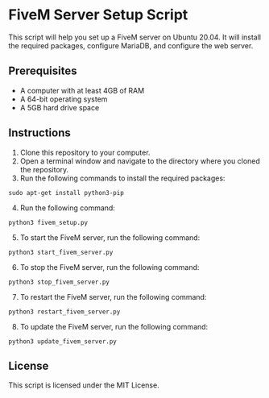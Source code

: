 # FiveM Server Setup Script

This script will help you set up a FiveM server on Ubuntu 20.04. It will install the required packages, configure MariaDB, and configure the web server.

## Prerequisites

* A computer with at least 4GB of RAM
* A 64-bit operating system
* A 5GB hard drive space

## Instructions

1. Clone this repository to your computer.
2. Open a terminal window and navigate to the directory where you cloned the repository.
3. Run the following commands to install the required packages:

```
sudo apt-get install python3-pip
```

4. Run the following command:

```
python3 fivem_setup.py
```

5. To start the FiveM server, run the following command:

```
python3 start_fivem_server.py
```

6. To stop the FiveM server, run the following command:

```
python3 stop_fivem_server.py
```

7. To restart the FiveM server, run the following command:

```
python3 restart_fivem_server.py
```

8. To update the FiveM server, run the following command:

```
python3 update_fivem_server.py
```

## License

This script is licensed under the MIT License.
```
